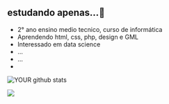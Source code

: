 ##  estudando apenas...👋

- 2° ano ensino medio tecnico, curso de informática
- Aprendendo html, css, php, design e GML
- Interessado em data science
- ...
- ...
- 

![YOUR github stats](https://github-readme-stats.vercel.app/api?username=Pedr0tavio&show_icons=true&theme=cobalt)

[<img src = "https://img.shields.io/badge/instagram-%23E4405F.svg?&style=for-the-badge&logo=instagram&logoColor=white">](https://www.instagram.com/pedrotavio20222/)
